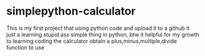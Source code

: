 # simplepython-calculator
This is my first project that using python code and upload it to a github 
it just a learning stupid ass simple thing in python, btw it helpful for my growth to learning coding
the calculator obtain a plus,minus,multiple,divide function to use
